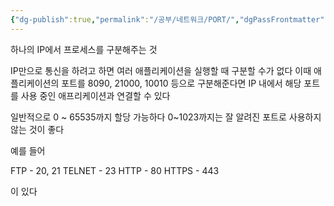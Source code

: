 ```yaml
---
{"dg-publish":true,"permalink":"/공부/네트워크/PORT/","dgPassFrontmatter":true}
---
```



하나의 IP에서 프로세스를 구분해주는 것

IP만으로 통신을 하려고 하면 여러 애플리케이션을 실행할 때 구분할 수가 없다
이때 애플리케이션의 포트를 8090, 21000, 10010 등으로 구분해준다면
IP 내에서 해당 포트를 사용 중인 애프리케이션과 연결할 수 있다

 일반적으로 0 ~ 65535까지 할당 가능하다
 0~1023까지는 잘 알려진 포트로 사용하지 않는 것이 좋다

예를 들어

FTP - 20, 21
TELNET - 23
HTTP - 80
HTTPS - 443

이 있다